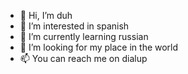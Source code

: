 - 👋 Hi, I’m duh
- 👀 I’m interested in spanish
- 🌱 I’m currently learning russian
- 💞️ I’m looking for my place in the world
- 📫 You can reach me on dialup

<!---
b3rnTWR/b3rnTWR is a ✨ special ✨ repository because its `README.md` (this file) appears on your GitHub profile.
You can click the Preview link to take a look at your changes.
--->
